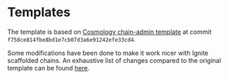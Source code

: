 # Templates

The template is based on [Cosmology chain-admin template](https://github.com/cosmology-tech/create-cosmos-app/tree/f758ce814fbe8bd1e7cb07d3a6e91242efe33cd4/templates/chain-template) at commit `f758ce814fbe8bd1e7cb07d3a6e91242efe33cd4`.

Some modifications have been done to make it work nicer with Ignite scaffolded chains.
An exhaustive list of changes compared to the original template can be found [here](./ignite-chain-admin.patch).
